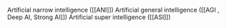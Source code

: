 Artificial narrow intelligence ([[ANI]])
Artificial general intelligence ([[AGI , Deep AI, Strong AI]])
Artificial super intelligence ([[ASI]])